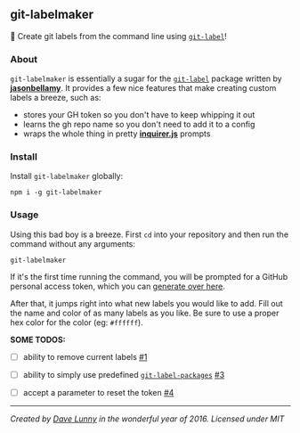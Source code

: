 ## git-labelmaker
:flags: Create git labels from the command line using [`git-label`](https://github.com/jasonbellamy/git-label)!

### About

`git-labelmaker` is essentially a sugar for the [`git-label`](https://github.com/jasonbellamy/git-label) package written by [**jasonbellamy**](https://github.com/jasonbellamy). It provides a few nice features that make creating custom labels a breeze, such as:

- stores your GH token so you don't have to keep whipping it out
- learns the gh repo name so you don't need to add it to a config
- wraps the whole thing in pretty [**inquirer.js**](https://github.com/SBoudrias/Inquirer.js/) prompts

### Install

Install `git-labelmaker` globally:

```
npm i -g git-labelmaker
```

### Usage

Using this bad boy is a breeze. First `cd` into your repository and then run the command without any arguments:

```
git-labelmaker
```
If it's the first time running the command, you will be prompted for a GitHub personal access token, which you can [generate over here](https://github.com/settings/tokens).

After that, it jumps right into what new labels you would like to add. Fill out the name and color of as many labels as you like. Be sure to use a proper hex color for the color (eg: `#ffffff`).

**SOME TODOS:**

- [ ] ability to remove current labels [#1](https://github.com/himynameisdave/git-labelmaker/issues/1)
- [ ] ability to simply use predefined [`git-label-packages`](https://github.com/jasonbellamy/git-label-packages) [#3](https://github.com/himynameisdave/git-labelmaker/issues/3)
- [ ] accept a parameter to reset the token [#4](https://github.com/himynameisdave/git-labelmaker/issues/4)


---

*Created by [Dave Lunny](https://twitter.com/dave_lunny) in the wonderful year of 2016.*
*Licensed under MIT*
